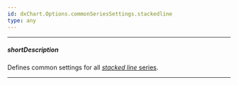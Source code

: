 ```yaml
---
id: dxChart.Options.commonSeriesSettings.stackedline
type: any
---
```

---
##### shortDescription
Defines common settings for all [*stacked line* series](/api-reference/10%20UI%20Components/dxChart/5%20Series%20Types/StackedLineSeries '/Documentation/ApiReference/UI_Components/dxChart/Series_Types/StackedLineSeries/').

---
